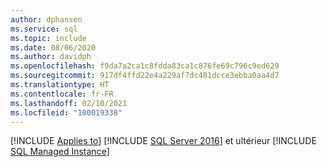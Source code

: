 ```yaml
---
author: dphansen
ms.service: sql
ms.topic: include
ms.date: 08/06/2020
ms.author: davidph
ms.openlocfilehash: f9da7a2ca1c8fdda83ca1c876fe69c796c9ed629
ms.sourcegitcommit: 917df4ffd22e4a229af7dc481dcce3ebba0aa4d7
ms.translationtype: HT
ms.contentlocale: fr-FR
ms.lasthandoff: 02/10/2021
ms.locfileid: "100019338"
---
```

[!INCLUDE [Applies to](../../includes/applies-md.md)] [!INCLUDE [SQL Server 2016](_ss2016.md)] et ultérieur [!INCLUDE [SQL Managed Instance](../../includes/applies-to-version/_asdbmi.md)] 